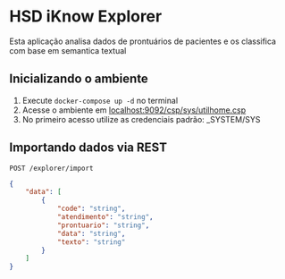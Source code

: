 # HSD iKnow Explorer

Esta aplicação analisa dados de prontuários de pacientes e os classifica com base em semantica textual

## Inicializando o ambiente
1. Execute `docker-compose up -d` no terminal
2. Acesse o ambiente em [localhost:9092/csp/sys/utilhome.csp](http://localhost:9092/csp/sys/utilhome.csp)
3. No primeiro acesso utilize as credenciais padrão: _SYSTEM/SYS

## Importando dados via REST
```POST /explorer/import```
```json
{
    "data": [
        {
            "code": "string",
            "atendimento": "string",
            "prontuario": "string",
            "data": "string",
            "texto": "string"
        }
    ]
}
```